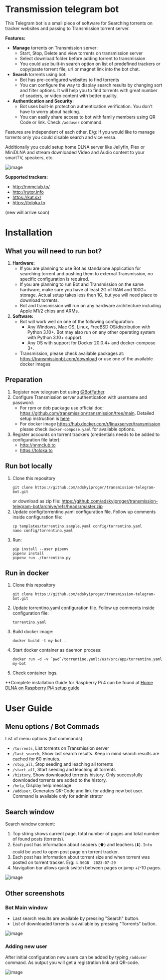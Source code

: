# Transmission telegram bot


This Telegram bot is a small piece of software for Searching torrents on tracker websites and passing to Transmission torrent server.

**Features:**

- **Manage** torrents on Transmission server:
  - Start, Stop, Delete and view torrents on transmission server
  - Select download folder before adding torrent to transmission
  - You could use built-in search option on list of predefined trackers or copy/paste torrent file, url or magnet link into the bot chat.
- **Search** torrents using bot:
  - Bot has pre-configured websites to find torrents
  - You can configure the way to display search results by changing sort and filter options. It will help you to find torrents with great number of seaders, or video content with better quality.
- **Authentication and Security**:
  - Bot uses built-in protection authentication verification. You don't have to worry about hacking.
  - You can easily share access to bot with family members using QR Code or link. Check `/adduser` command.

Features are independent of each other. E/g: If you would like to manage torrents only you could disable search and vice versa.

Additionally you could setup home DLNA server like Jellyfin, Plex or MiniDLNA and stream downloaded Video and Audio content to your smartTV, speakers, etc.

![image](doc/images/network-diagram.jpg)


**Supported trackers:**
* http://nnmclub.to/
* http://rutor.info 
* https://kat.sx/
* https://toloka.to

(new will arrive soon)

# Installation

## What you will need to run bot?
1. **Hardware:**
   - If you are planning to use Bot as standalone application for searching torrent and pushing them to external Transmission, no specific configuration is required.
   - If you are planning to run Bot and Transmission on the same hardware, make sure you have at least 2G of RAM and 100G+ storage. Actual setup takes less then 1G, but you will need place to download torrents.
   - Bot and transmission will run on any hardware architecture including Apple M1/2 chips and ARMs.
2. **Software:** 
   - Bot will work well on one of the following configuration:
      - Any Windows, Mac OS, Linux, FreeBSD OS/distribution with Python 3.10+. Bot may also run on any other operating system with Python 3.10+ support.
      - Any OS with support for Docker 20.0.4+ and docker-compose 3+.
   - Transmission, please check available packages at: https://transmissionbt.com/download or use one of the available docker images
   
   

## Preparation
1. Register new telegram bot using [@BotFather](https://t.me/botfather).
2. Configure Transmission server authentication with username and password:
   - For rpm or deb package use official doc: https://github.com/transmission/transmission/tree/main. Detailed setup instruction is [here](doc/Transmission-setup.md)
   - For docker image https://hub.docker.com/r/linuxserver/transmission please check `docker-compose.yaml` for available options.
3. Register accounts on torrent trackers (credentials needs to be added to configuration file later):
   * http://nnmclub.to
   * https://toloka.to

## Run bot locally

1. Clone this repository
   ```
   git clone https://github.com/adskyiproger/transmission-telegram-bot.git
   ```
   or download as zip file: https://github.com/adskyiproger/transmission-telegram-bot/archive/refs/heads/master.zip
2. Update config/torrentino.yaml configuration file. Follow up comments inside configuration file:
   ```
   cp templates/torrentino.sample.yaml config/torrentino.yaml
   nano config/torrentino.yaml
   ```
3. Run:
   ```
   pip install --user pipenv
   pipenv install
   pipenv run ./torrentino.py
   ```

## Run in docker

1. Clone this repository
   ```
   git clone https://github.com/adskyiproger/transmission-telegram-bot.git
   ```
2. Update torrentino.yaml configuration file. Follow up comments inside configuration file:
   ```
   torrentino.yaml
   ```

3. Build docker image:
   ```
   docker build -t my-bot . 
   ```
4. Start docker container as daemon process:
   ```
   docker run -d -v `pwd`/torrentino.yaml:/usr/src/app/torrentino.yaml my-bot
   ```
5. Check container logs.


**Complete installation Guide for Raspberry Pi 4 can be found at [Home DLNA on Raspberry Pi4 setup guide](doc/Home-DNLA-setup.md)


# User Guide

## Menu options / Bot Commads

List of menu options (bot commands):

- `/torrents`, List torrents on Transmission server
- `/last_search`, Show last search results. Keep in mind search results are cached for 60 minutes.
- `/stop_all`, Stop seeding and leaching all torrents
- `/start_all`, Start seeding and leaching all torrents
- `/history`, Show downloaded torrents history. Only successfully downloaded torrents are added to the history.
- `/help`, Display help message
- `/adduser`, Generates QR-Code and link for adding new bot user. Command is available only for administrator

## Search window

Search window content:

1. Top string shows current page, total number of pages and total number of found posts (torrents).
2. Each post has information about seaders (⬆️) and leachers (⬇️). `Info` could be used to open post page on torrent tracker.
3. Each post has information about torrent size and when torrent was posted on torrent tracker. E/g: `4.56GB  2023-07-29`
4. Navigation bar allows quick switch between pages or jump +/-10 pages.

![image](doc/images/search-window.png)



## Other screenshots

### Bot Main window
- Last search results are available by pressing "Search" button.
- List of downloaded torrents is available by pressing "Torrents" button.

![image](doc/images/screen-0.png)

### Adding new user

After initial configuration new users can be added by typing `/adduser` command. As output you will get a registration link and QR-code.

![image](doc/images/screen-1.png)

